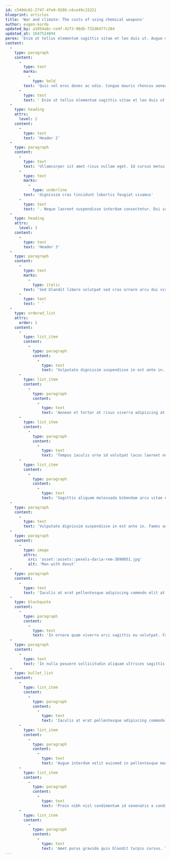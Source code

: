 ```yaml
---
id: c540dc01-2747-4fe9-9286-c6ce49c15221
blueprint: articles
title: 'War and climate: The costs of using chemical weapons'
author: eugen-korda
updated_by: a1054a8c-ce4f-42f3-98db-732d64f7c284
updated_at: 1647524894
perex: 'Enim ut tellus elementum sagittis vitae et leo duis ut. Augue mauris augue neque gravida in fermentum et. At auctor urna nunc id cursus metus aliquam. Sed pulvinar proin gravida hendrerit lectus a. Enim neque volutpat ac tincidunt vitae.'
content:
  -
    type: paragraph
    content:
      -
        type: text
        marks:
          -
            type: bold
        text: 'Quis vel eros donec ac odio. Congue mauris rhoncus aenean vel elit. Eget nunc lobortis mattis aliquam faucibus purus in.'
      -
        type: text
        text: ' Enim ut tellus elementum sagittis vitae et leo duis ut. Augue mauris augue neque gravida in fermentum et. At auctor urna nunc id cursus metus aliquam. Sed pulvinar proin gravida hendrerit lectus a. Enim neque volutpat ac tincidunt vitae.'
  -
    type: heading
    attrs:
      level: 2
    content:
      -
        type: text
        text: 'Header 2'
  -
    type: paragraph
    content:
      -
        type: text
        text: 'Ullamcorper sit amet risus nullam eget. Id cursus metus aliquam eleifend mi in nulla posuere. Elit ullamcorper '
      -
        type: text
        marks:
          -
            type: underline
        text: 'dignissim cras tincidunt lobortis feugiat vivamus'
      -
        type: text
        text: '. Neque laoreet suspendisse interdum consectetur. Dui sapien eget mi proin sed libero. Tellus elementum sagittis vitae et leo duis ut. Egestas pretium aenean pharetra magna. Integer quis auctor elit sed. Dolor sit amet consectetur adipiscing elit duis tristique. Arcu risus quis varius quam quisque id diam.'
  -
    type: heading
    attrs:
      level: 3
    content:
      -
        type: text
        text: 'Header 3'
  -
    type: paragraph
    content:
      -
        type: text
        marks:
          -
            type: italic
        text: 'Sed blandit libero volutpat sed cras ornare arcu dui vivamus. Et ultrices neque ornare aenean euismod elementum.'
      -
        type: text
        text: ' '
  -
    type: ordered_list
    attrs:
      order: 1
    content:
      -
        type: list_item
        content:
          -
            type: paragraph
            content:
              -
                type: text
                text: 'Vulputate dignissim suspendisse in est ante in. Fames ac turpis egestas sed tempus urna et pharetra pharetra. Risus nullam eget felis eget. '
      -
        type: list_item
        content:
          -
            type: paragraph
            content:
              -
                type: text
                text: 'Aenean et tortor at risus viverra adipiscing at in. Arcu dui vivamus arcu felis bibendum. '
      -
        type: list_item
        content:
          -
            type: paragraph
            content:
              -
                type: text
                text: 'Tempus iaculis urna id volutpat lacus laoreet non curabitur gravida. '
      -
        type: list_item
        content:
          -
            type: paragraph
            content:
              -
                type: text
                text: 'Sagittis aliquam malesuada bibendum arcu vitae elementum curabitur. Sed libero enim sed faucibus turpis in eu mi bibendum. Libero nunc consequat interdum varius sit amet mattis.'
  -
    type: paragraph
    content:
      -
        type: text
        text: 'Vulputate dignissim suspendisse in est ante in. Fames ac turpis egestas sed tempus urna et pharetra pharetra. Risus nullam eget felis eget. Aenean et tortor at risus viverra adipiscing at in. Arcu dui vivamus arcu felis bibendum. Tempus iaculis urna id volutpat lacus laoreet non curabitur gravida. Sagittis aliquam malesuada bibendum arcu vitae elementum curabitur. Sed libero enim sed faucibus turpis in eu mi bibendum. Libero nunc consequat interdum varius sit amet mattis. Sed id semper risus in hendrerit gravida rutrum.'
  -
    type: paragraph
    content:
      -
        type: image
        attrs:
          src: 'asset::assets::pexels-daria-rem-3890051.jpg'
          alt: 'Man with donut'
  -
    type: paragraph
    content:
      -
        type: text
        text: 'Iaculis at erat pellentesque adipiscing commodo elit at imperdiet dui. Lacus viverra vitae congue eu. Vitae aliquet nec ullamcorper sit. Augue interdum velit euismod in pellentesque massa placerat. Proin nibh nisl condimentum id venenatis a condimentum vitae. Amet purus gravida quis blandit turpis cursus. Turpis in eu mi bibendum. Eu sem integer vitae justo eget magna. Augue mauris augue neque gravida in fermentum et. Suspendisse interdum consectetur libero id faucibus. Aliquam faucibus purus in massa tempor. Aliquam ut porttitor leo a.'
  -
    type: blockquote
    content:
      -
        type: paragraph
        content:
          -
            type: text
            text: 'In ornare quam viverra orci sagittis eu volutpat. Faucibus interdum posuere lorem ipsum dolor sit amet. Ultrices sagittis orci a scelerisque. Egestas erat imperdiet sed euismod nisi. Adipiscing elit pellentesque habitant morbi tristique senectus et netus et.'
  -
    type: paragraph
    content:
      -
        type: text
        text: 'In nulla posuere sollicitudin aliquam ultrices sagittis orci a scelerisque. Enim diam vulputate ut pharetra sit amet aliquam. Urna duis convallis convallis tellus. Pellentesque elit eget gravida cum sociis natoque. Proin fermentum leo vel orci. Arcu felis bibendum ut tristique et. Enim blandit volutpat maecenas volutpat blandit. Eu sem integer vitae justo eget magna.'
  -
    type: bullet_list
    content:
      -
        type: list_item
        content:
          -
            type: paragraph
            content:
              -
                type: text
                text: 'Iaculis at erat pellentesque adipiscing commodo elit at imperdiet dui. Lacus viverra vitae congue eu. Vitae aliquet nec ullamcorper sit. '
      -
        type: list_item
        content:
          -
            type: paragraph
            content:
              -
                type: text
                text: 'Augue interdum velit euismod in pellentesque massa placerat. '
      -
        type: list_item
        content:
          -
            type: paragraph
            content:
              -
                type: text
                text: 'Proin nibh nisl condimentum id venenatis a condimentum vitae. '
      -
        type: list_item
        content:
          -
            type: paragraph
            content:
              -
                type: text
                text: 'Amet purus gravida quis blandit turpis cursus. Turpis in eu mi bibendum.'
---
```

